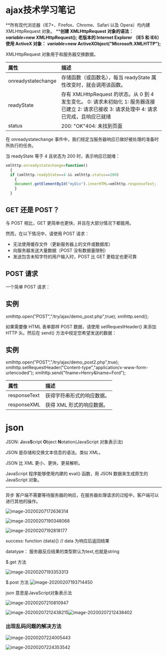 # ajax技术学习笔记

**所有现代浏览器（IE7+、Firefox、Chrome、Safari 以及 Opera）均内建 XMLHttpRequest 对象。 ****创建 XMLHttpRequest 对象的语法：**
***variable*=new XMLHttpRequest();**
**老版本的 Internet Explorer （IE5 和 IE6）使用 ActiveX 对象：**
***variable*=new ActiveXObject("Microsoft.XMLHTTP");**

XMLHttpRequest 对象用于和服务器交换数据。

| 属性               | 描述                                                         |
| :----------------- | :----------------------------------------------------------- |
| onreadystatechange | 存储函数（或函数名），每当 readyState 属性改变时，就会调用该函数。 |
| readyState         | 存有 XMLHttpRequest 的状态。从 0 到 4 发生变化。  0: 请求未初始化 1: 服务器连接已建立 2: 请求已接收 3: 请求处理中 4: 请求已完成，且响应已就绪 |
| status             | 200: "OK"404: 未找到页面                                     |

在 onreadystatechange 事件中，我们规定当服务器响应已做好被处理的准备时所执行的任务。



当 readyState 等于 4 且状态为 200 时，表示响应已就绪：



```js
xmlhttp.onreadystatechange=function()
  {
  if (xmlhttp.readyState==4 && xmlhttp.status==200)
    {
    document.getElementById("myDiv").innerHTML=xmlhttp.responseText;
    }
  }
```

## GET 还是 POST？

与 POST 相比，GET 更简单也更快，并且在大部分情况下都能用。

然而，在以下情况中，请使用 POST 请求：

- 无法使用缓存文件（更新服务器上的文件或数据库）
- 向服务器发送大量数据（POST 没有数据量限制）
- 发送包含未知字符的用户输入时，POST 比 GET 更稳定也更可靠

## POST 请求

一个简单 POST 请求：

## 实例

xmlhttp.open("POST","/try/ajax/demo_post.php",true); xmlhttp.send();

如果需要像 HTML 表单那样 POST 数据，请使用 setRequestHeader() 来添加 HTTP 头。然后在 send() 方法中规定您希望发送的数据：

## 实例

xmlhttp.open("POST","/try/ajax/demo_post2.php",true); xmlhttp.setRequestHeader("Content-type","application/x-www-form-urlencoded"); xmlhttp.send("fname=Henry&lname=Ford");

| 属性         | 描述                       |
| :----------- | :------------------------- |
| responseText | 获得字符串形式的响应数据。 |
| responseXML  | 获得 XML 形式的响应数据。  |

# json

JSON: **J**ava**S**cript **O**bject **N**otation(JavaScript 对象表示法)

JSON 是存储和交换文本信息的语法。类似 XML。

JSON 比 XML 更小、更快，更易解析。

JavaScript 程序能够使用内建的 eval() 函数，用 JSON 数据来生成原生的 JavaScript 对象。

----

异步  客户端不需要等待服务器的响应，在服务器处理请求的过程中，客户端可以进行其他的操作。

![image-20200207172636314](C:\Users\17540\AppData\Roaming\Typora\typora-user-images\image-20200207172636314.png)

![image-20200207190348068](C:\Users\17540\AppData\Roaming\Typora\typora-user-images\image-20200207190348068.png)

![image-20200207192818177](C:\Users\17540\AppData\Roaming\Typora\typora-user-images\image-20200207192818177.png)

success: function (data){}   // data 为响应后返回结果

datatype： 服务器反应结果的类型默认为text,也就是string

$.get 方法

![image-20200207193353313](C:\Users\17540\AppData\Roaming\Typora\typora-user-images\image-20200207193353313.png)

$.post 方法
![image-20200207193714450](C:\Users\17540\AppData\Roaming\Typora\typora-user-images\image-20200207193714450.png)

json  意思是JavaScript对象表示法

![image-20200207210810947](C:\Users\17540\AppData\Roaming\Typora\typora-user-images\image-20200207210810947.png)

![image-20200207212438215](C:\Users\17540\AppData\Roaming\Typora\typora-user-images\image-20200207212438215.png)![image-20200207212438402](C:\Users\17540\AppData\Roaming\Typora\typora-user-images\image-20200207212438402.png)

### 出现乱码问题的解决方法

![image-20200207224005443](C:\Users\17540\AppData\Roaming\Typora\typora-user-images\image-20200207224005443.png)

![image-20200207224353542](C:\Users\17540\AppData\Roaming\Typora\typora-user-images\image-20200207224353542.png)


